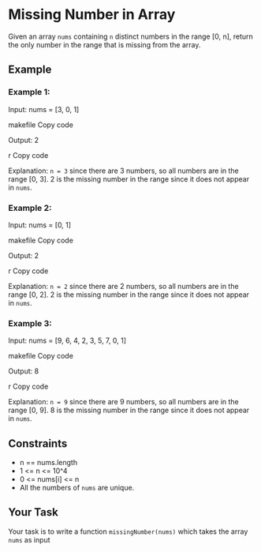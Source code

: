 # Missing Number in Array

Given an array `nums` containing `n` distinct numbers in the range [0, n], return the only number in the range that is missing from the array.

## Example

### Example 1:

Input: 
nums = [3, 0, 1]

makefile
Copy code

Output: 
2

r
Copy code

Explanation: 
`n = 3` since there are 3 numbers, so all numbers are in the range [0, 3]. 2 is the missing number in the range since it does not appear in `nums`.

### Example 2:

Input: 
nums = [0, 1]

makefile
Copy code

Output: 
2

r
Copy code

Explanation: 
`n = 2` since there are 2 numbers, so all numbers are in the range [0, 2]. 2 is the missing number in the range since it does not appear in `nums`.

### Example 3:

Input: 
nums = [9, 6, 4, 2, 3, 5, 7, 0, 1]

makefile
Copy code

Output: 
8

r
Copy code

Explanation: 
`n = 9` since there are 9 numbers, so all numbers are in the range [0, 9]. 8 is the missing number in the range since it does not appear in `nums`.

## Constraints

- n == nums.length
- 1 <= n <= 10^4
- 0 <= nums[i] <= n
- All the numbers of `nums` are unique.

## Your Task

Your task is to write a function `missingNumber(nums)` which takes the array `nums` as input
